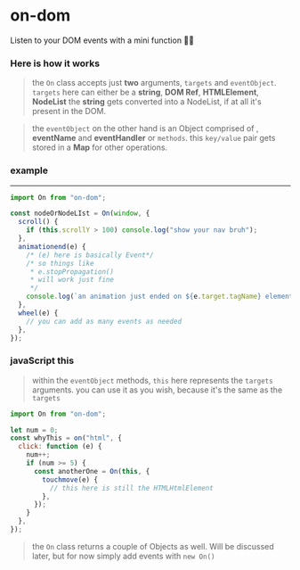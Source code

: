 # on-dom

Listen to your DOM events with a mini function 🤏🏾

### Here is how it works

> the `On` class accepts just **two** arguments, `targets` and `eventObject`.
> `targets` here can either be a **string**, **DOM Ref**, **HTMLElement**, **NodeList**
> the **string** gets converted into a NodeList, if at all it's present in the DOM.

> the `eventObject` on the other hand is an Object comprised of , **eventName** and **eventHandler** or `methods`.
> this `key/value` pair gets stored in a **Map** for other operations.

### example

---

```js
import On from "on-dom";

const nodeOrNodeLIst = On(window, {
  scroll() {
    if (this.scrollY > 100) console.log("show your nav bruh");
  },
  animationend(e) {
    /* (e) here is basically Event*/
    /* so things like
     * e.stopPropagation()
     * will work just fine
     */
    console.log(`an animation just ended on ${e.target.tagName} element`);
  },
  wheel(e) {
    // you can add as many events as needed
  },
});
```

### javaScript **this**

> within the `eventObject` methods, `this` here represents the `targets` arguments.
> you can use it as you wish, because it's the same as the `targets`

```js
import On from "on-dom";

let num = 0;
const whyThis = on("html", {
  click: function (e) {
    num++;
    if (num >= 5) {
      const anotherOne = On(this, {
        touchmove(e) {
          // this here is still the HTMLHtmlElement
        },
      });
    }
  },
});
```

> the `On` class returns a couple of Objects as well. Will be discussed later, but for now simply add events with `new On()`
